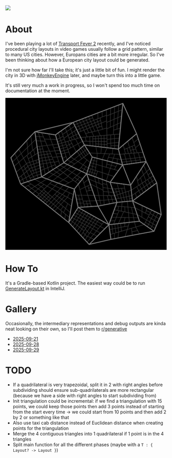 <a href="https://paypal.me/benckx/2">
<img src="https://img.shields.io/badge/Donate-PayPal-green.svg"/>
</a>

# About

I've been playing a lot of [Transport Fever 2](https://store.steampowered.com/app/1066780/Transport_Fever_2/) recently,
and I've noticed procedural city layouts in video games usually follow a grid pattern, similar to many US cities.
However, Europans cities are a bit more irregular. So I've been thinking about how a European city layout could be
generated.

I'm not sure how far I'll take this; it's just a little bit of fun. I might render the city in 3D
with [jMonkeyEngine](https://github.com/jMonkeyEngine/jmonkeyengine) later, and maybe turn this into a little game.

It's still very much a work in progress, so I won't spend too much time on documentation at the moment.

<img src="images/layout04.png" alt="drawing" width="900"/>

# How To

It's a Gradle-based Kotlin project. The easiest way could be to
run [GenerateLayout.kt](src/main/kotlin/simulation/GenerateLayout.kt) in IntelliJ.

# Gallery

Occasionally, the intermediary representations and debug outputs are kinda neat looking on their own, so I'll post them
to [r/generative](https://www.reddit.com/r/generative)

- [2025-09-21](https://www.reddit.com/r/generative/comments/1nmmkoc/working_on_a_procedural_city_layout_algorithm/)
- [2025-09-28](https://www.reddit.com/r/generative/comments/1nsjnea/intermediary_representations/)
- [2025-09-29](https://www.reddit.com/r/generative/comments/1ntlhoy/update_on_my_procedural_city_layout_algorithm/)

# TODO

- If a quadrilateral is very trapezoidal, split it in 2 with right angles before subdividing should ensure
  sub-quadrilaterals are more rectangular (because we have a side with right angles to start subdividing from)
- Init triangulation could be incremental: if we find a triangulation with 15 points, we could keep those points then
  add 3 points instead of starting from the start every time -> we could start from 10 points and then add 2 by 2 or
  something like that
- Also use taxi cab distance instead of Euclidean distance when creating points for the triangulation
- Merge the 4 contiguous triangles into 1 quadrilateral if 1 point is in the 4 triangles
- Split main function for all the different phases (maybe with a `T : { Layout? -> Layout }`)
